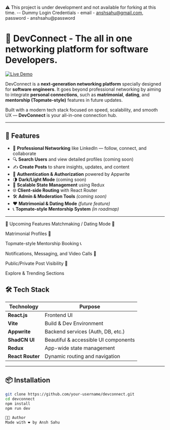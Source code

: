 ⚠️ This project is under development and not available for forking at this time.
-- Dummy Login Credentials - email - anshsahu@gmail.com,  password - anshsahu@password

# 💼 DevConnect - The all in one networking platform for software Developers.

[![Live Demo](https://img.shields.io/badge/🔗%20Live%20Demo-devconnect-blue?style=for-the-badge)](https://dev-connect-seven-psi.vercel.app/)


DevConnect is a **next-generation networking platform** specially designed for **software engineers**. It goes beyond professional networking by aiming to integrate **personal connections**, such as **matrimonial**, **dating**, and **mentorship (Topmate-style)** features in future updates.

Built with a modern tech stack focused on speed, scalability, and smooth UX — **DevConnect** is your all-in-one connection hub.

---

## 🚀 Features

- 👥 **Professional Networking** like LinkedIn — follow, connect, and collaborate
- 🔍 **Search Users** and view detailed profiles  (coming soon)
- ✍️ **Create Posts** to share insights, updates, and content
- 🔐 **Authentication & Authorization** powered by Appwrite
- 🌗 **Dark/Light Mode**  (coming soon)
- 🧠 **Scalable State Management** using Redux
- 🌐 **Client-side Routing** with React Router
- 🛠️ **Admin & Moderation Tools** *(coming soon)*
- ❤️ **Matrimonial & Dating Mode** *(future feature)*
- 📞 **Topmate-style Mentorship System** *(in roadmap)*

---

🔮 Upcoming Features
Matchmaking / Dating Mode 💖

Matrimonial Profiles 💍

Topmate-style Mentorship Booking 📞

Notifications, Messaging, and Video Calls 📲

Public/Private Post Visibility 🔐

Explore & Trending Sections 

## 🛠️ Tech Stack

| Technology    | Purpose                        |
|---------------|--------------------------------|
| **React.js**  | Frontend UI                    |
| **Vite**      | Build & Dev Environment        |
| **Appwrite**  | Backend services (Auth, DB, etc.) |
| **ShadCN UI** | Beautiful & accessible UI components |
| **Redux**     | App-wide state management      |
| **React Router** | Dynamic routing and navigation |

---

## 📦 Installation

```bash
git clone https://github.com/your-username/devconnect.git
cd devconnect
npm install
npm run dev

🧑‍💻 Author
Made with ❤️ by Ansh Sahu

